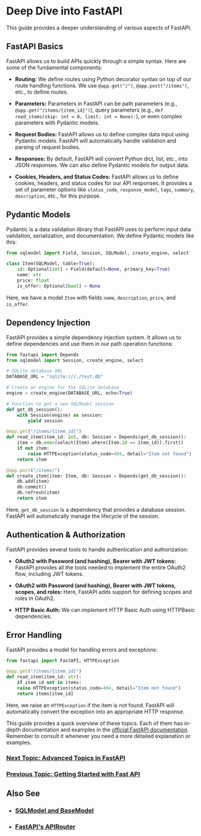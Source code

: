 # Deep Dive into FastAPI

This guide provides a deeper understanding of various aspects of FastAPI.

## FastAPI Basics

FastAPI allows us to build APIs quickly through a simple syntax. Here are some of the fundamental components:

-   **Routing:** We define routes using Python decorator syntax on top of our route handling functions. We use `@app.get("/")`, `@app.post("/items")`, etc., to define routes.

-   **Parameters:** Parameters in FastAPI can be path parameters (e.g., `@app.get("/items/{item_id}")`), query parameters (e.g., `def read_items(skip: int = 0, limit: int = None):`), or even complex parameters with Pydantic models.

-   **Request Bodies:** FastAPI allows us to define complex data input using Pydantic models. FastAPI will automatically handle validation and parsing of request bodies.

-   **Responses:** By default, FastAPI will convert Python dict, list, etc., into JSON responses. We can also define Pydantic models for output data.

-   **Cookies, Headers, and Status Codes:** FastAPI allows us to define cookies, headers, and status codes for our API responses. It provides a set of parameter options like `status_code`, `response_model`, `tags`, `summary`, `description`, etc., for this purpose.

## Pydantic Models

Pydantic is a data validation library that FastAPI uses to perform input data validation, serialization, and documentation. We define Pydantic models like this:

```python
from sqlmodel import Field, Session, SQLModel, create_engine, select

class Item(SQLModel, table=True):
    id: Optional[int] = Field(default=None, primary_key=True)
    name: str
    price: float
    is_offer: Optional[bool] = None

```

Here, we have a model `Item` with fields `name`, `description`, `price`, and `is_offer`.

## Dependency Injection

FastAPI provides a simple dependency injection system. It allows us to define dependencies and use them in our path operation functions:

```python
from fastapi import Depends
from sqlmodel import Session, create_engine, select

# SQLite database URL
DATABASE_URL = "sqlite:///./test.db"

# Create an engine for the SQLite database
engine = create_engine(DATABASE_URL, echo=True)

# Function to get a new SQLModel session
def get_db_session():
    with Session(engine) as session:
        yield session

@app.get("/items/{item_id}")
def read_item(item_id: int, db: Session = Depends(get_db_session)):
    item = db.exec(select(Item).where(Item.id == item_id)).first()
    if not item:
        raise HTTPException(status_code=404, detail="Item not found")
    return item

@app.post("/items/")
def create_item(item: Item, db: Session = Depends(get_db_session)):
    db.add(item)
    db.commit()
    db.refresh(item)
    return item
```

Here, `get_db_session` is a dependency that provides a database session. FastAPI will automatically manage the lifecycle of the session.

## Authentication & Authorization

FastAPI provides several tools to handle authentication and authorization:

-   **OAuth2 with Password (and hashing), Bearer with JWT tokens:** FastAPI provides all the tools needed to implement the entire OAuth2 flow, including JWT tokens.

-   **OAuth2 with Password (and hashing), Bearer with JWT tokens, scopes, and roles:** Here, FastAPI adds support for defining scopes and roles in OAuth2.

-   **HTTP Basic Auth:** We can implement HTTP Basic Auth using HTTPBasic dependencies.

## Error Handling

FastAPI provides a model for handling errors and exceptions:

```python
from fastapi import FastAPI, HTTPException

@app.get("/items/{item_id}")
def read_item(item_id: str):
    if item_id not in items:
    raise HTTPException(status_code=404, detail="Item not found")
    return items[item_id]
```

Here, we raise an `HTTPException` if the item is not found. FastAPI will automatically convert the exception into an appropriate HTTP response.

This guide provides a quick overview of these topics. Each of them has in-depth documentation and examples in the [official FastAPI documentation](https://fastapi.tiangolo.com/). Remember to consult it whenever you need a more detailed explanation or examples.

### [Next Topic: Advanced Topics in FastAPI](/docs/advanced/Advance_Topics.md)

### [Previous Topic: Getting Started with Fast API](/docs/Getting_Started.md)

## Also See

-   ### [SQLModel and BaseModel](/docs/deep_dive/SQLModel.md)

-   ### [FastAPI's APIRouter](/docs/deep_dive/APIRouter.md)
